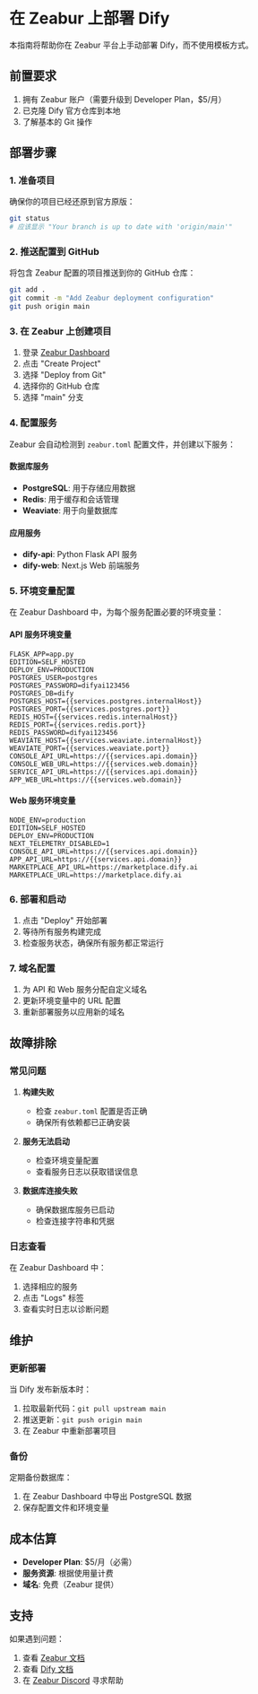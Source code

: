 # 在 Zeabur 上部署 Dify

本指南将帮助你在 Zeabur 平台上手动部署 Dify，而不使用模板方式。

## 前置要求

1. 拥有 Zeabur 账户（需要升级到 Developer Plan，$5/月）
2. 已克隆 Dify 官方仓库到本地
3. 了解基本的 Git 操作

## 部署步骤

### 1. 准备项目

确保你的项目已经还原到官方原版：
```bash
git status
# 应该显示 "Your branch is up to date with 'origin/main'"
```

### 2. 推送配置到 GitHub

将包含 Zeabur 配置的项目推送到你的 GitHub 仓库：
```bash
git add .
git commit -m "Add Zeabur deployment configuration"
git push origin main
```

### 3. 在 Zeabur 上创建项目

1. 登录 [Zeabur Dashboard](https://zeabur.com/dashboard)
2. 点击 "Create Project"
3. 选择 "Deploy from Git"
4. 选择你的 GitHub 仓库
5. 选择 "main" 分支

### 4. 配置服务

Zeabur 会自动检测到 `zeabur.toml` 配置文件，并创建以下服务：

#### 数据库服务
- **PostgreSQL**: 用于存储应用数据
- **Redis**: 用于缓存和会话管理
- **Weaviate**: 用于向量数据库

#### 应用服务
- **dify-api**: Python Flask API 服务
- **dify-web**: Next.js Web 前端服务

### 5. 环境变量配置

在 Zeabur Dashboard 中，为每个服务配置必要的环境变量：

#### API 服务环境变量
```
FLASK_APP=app.py
EDITION=SELF_HOSTED
DEPLOY_ENV=PRODUCTION
POSTGRES_USER=postgres
POSTGRES_PASSWORD=difyai123456
POSTGRES_DB=dify
POSTGRES_HOST={{services.postgres.internalHost}}
POSTGRES_PORT={{services.postgres.port}}
REDIS_HOST={{services.redis.internalHost}}
REDIS_PORT={{services.redis.port}}
REDIS_PASSWORD=difyai123456
WEAVIATE_HOST={{services.weaviate.internalHost}}
WEAVIATE_PORT={{services.weaviate.port}}
CONSOLE_API_URL=https://{{services.api.domain}}
CONSOLE_WEB_URL=https://{{services.web.domain}}
SERVICE_API_URL=https://{{services.api.domain}}
APP_WEB_URL=https://{{services.web.domain}}
```

#### Web 服务环境变量
```
NODE_ENV=production
EDITION=SELF_HOSTED
DEPLOY_ENV=PRODUCTION
NEXT_TELEMETRY_DISABLED=1
CONSOLE_API_URL=https://{{services.api.domain}}
APP_API_URL=https://{{services.api.domain}}
MARKETPLACE_API_URL=https://marketplace.dify.ai
MARKETPLACE_URL=https://marketplace.dify.ai
```

### 6. 部署和启动

1. 点击 "Deploy" 开始部署
2. 等待所有服务构建完成
3. 检查服务状态，确保所有服务都正常运行

### 7. 域名配置

1. 为 API 和 Web 服务分配自定义域名
2. 更新环境变量中的 URL 配置
3. 重新部署服务以应用新的域名

## 故障排除

### 常见问题

1. **构建失败**
   - 检查 `zeabur.toml` 配置是否正确
   - 确保所有依赖都已正确安装

2. **服务无法启动**
   - 检查环境变量配置
   - 查看服务日志以获取错误信息

3. **数据库连接失败**
   - 确保数据库服务已启动
   - 检查连接字符串和凭据

### 日志查看

在 Zeabur Dashboard 中：
1. 选择相应的服务
2. 点击 "Logs" 标签
3. 查看实时日志以诊断问题

## 维护

### 更新部署

当 Dify 发布新版本时：
1. 拉取最新代码：`git pull upstream main`
2. 推送更新：`git push origin main`
3. 在 Zeabur 中重新部署项目

### 备份

定期备份数据库：
1. 在 Zeabur Dashboard 中导出 PostgreSQL 数据
2. 保存配置文件和环境变量

## 成本估算

- **Developer Plan**: $5/月（必需）
- **服务资源**: 根据使用量计费
- **域名**: 免费（Zeabur 提供）

## 支持

如果遇到问题：
1. 查看 [Zeabur 文档](https://docs.zeabur.com/)
2. 查看 [Dify 文档](https://docs.dify.ai/)
3. 在 [Zeabur Discord](https://discord.gg/zeabur) 寻求帮助 